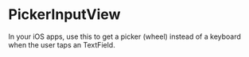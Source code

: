 PickerInputView
===============

In your iOS apps, use this to get a picker (wheel) instead of a keyboard when the user taps an TextField.
